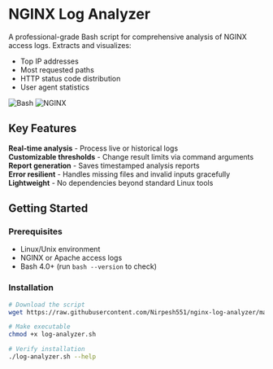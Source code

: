 #  NGINX Log Analyzer

A professional-grade Bash script for comprehensive analysis of NGINX access logs. Extracts and visualizes:
-  Top IP addresses
-  Most requested paths
-  HTTP status code distribution
-  User agent statistics

![Bash](https://img.shields.io/badge/shell_script-%23121011.svg?style=for-the-badge&logo=gnu-bash&logoColor=white)
![NGINX](https://img.shields.io/badge/nginx-%23009639.svg?style=for-the-badge&logo=nginx&logoColor=white)

##  Key Features
**Real-time analysis** - Process live or historical logs  
**Customizable thresholds** - Change result limits via command arguments  
**Report generation** - Saves timestamped analysis reports  
**Error resilient** - Handles missing files and invalid inputs gracefully  
**Lightweight** - No dependencies beyond standard Linux tools  

##  Getting Started

### Prerequisites
- Linux/Unix environment
- NGINX or Apache access logs
- Bash 4.0+ (run `bash --version` to check)

### Installation
```bash
# Download the script
wget https://raw.githubusercontent.com/Nirpesh551/nginx-log-analyzer/main/log-analyzer.sh

# Make executable
chmod +x log-analyzer.sh

# Verify installation
./log-analyzer.sh --help
